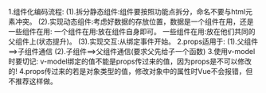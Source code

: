 1.组件化编码流程:
(1).拆分静态组件:组件要按照功能点拆分，命名不要与html元素冲突。
(2).实现动态组件:考虑好数据的存放位置，数据是一个组件在用，还是一些组件在用:
    一个组件在用:放在组件自身即可。
    一些组件在用:放在他们共同的父组件上(状态提升)。
(3).实现交互:从绑定事件开始。
2.props适用于:
(1).父组件==>子组件通信
(2).子组件==>父组件通信(要求父先给子一个函数)
3.使用v-model时要切记: v-model绑定的值不能是props传过来的值，因为props是不可以修改的!
4.props传过来的若是对象类型的值，修改对象中的属性时Vue不会报错，但不推荐这样做。

